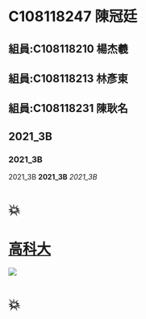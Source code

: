 # C108118247 陳冠廷
## 組員:C108118210 楊杰羲
## 組員:C108118213 林彥東
## 組員:C108118231 陳耿名
## 2021_3B
### 2021_3B
2021_3B **2021_3B** *2021_3B*
# 💥
# [高科大](https://www.nkust.edu.tw/p/405-1000-5181,c2113.php)
![](https://www.nkust.edu.tw/var/file/0/1000/img/513/182513897.png)
# 💥

